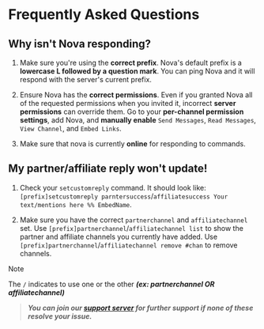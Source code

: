 # Frequently Asked Questions

## Why isn't Nova responding?
1. Make sure you're using the **correct prefix**. Nova's default prefix is a **lowercase L followed by a question mark**. You can ping Nova and it will respond with the server's current prefix.

2. Ensure Nova has the **correct permissions**. Even if you granted Nova all of the requested permissions when you invited it, incorrect **server permissions** can override them. Go to your **per-channel permission settings**, add Nova, and **manually enable** `Send Messages`, `Read Messages`, `View Channel`, and `Embed Links`. 

3. Make sure that nova is currently **online** for responding to commands.


## My partner/affiliate reply won't update!
1. Check your `setcustomreply` command. It should look like: `[prefix]setcustomreply parntersuccess`/`affiliatesuccess Your text/mentions here %% EmbedName`.

2. Make sure you have the correct `partnerchannel` and `affiliatechannel` set. Use `[prefix]partnerchannel`/`affiliatechannel list` to show the partner and affiliate channels you currently have added. Use `[prefix]partnerchannel`/`affiliatechannel remove #chan` to remove channels.

> [!NOTE] 
> The `/` indicates to use one or the other ***(ex: partnerchannel OR affiliatechannel)***


> ***You can join our [support server](https://discord.gg/cAKmRVrsjR) for further support if none of these resolve your issue.***
